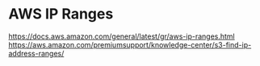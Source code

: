 # AWS IP Ranges
https://docs.aws.amazon.com/general/latest/gr/aws-ip-ranges.html
https://aws.amazon.com/premiumsupport/knowledge-center/s3-find-ip-address-ranges/